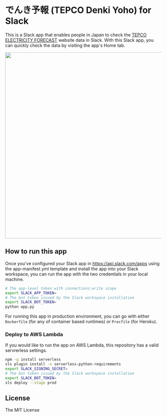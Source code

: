# でんき予報 (TEPCO Denki Yoho) for Slack

This is a Slack app that enables people in Japan to check the [TEPCO ELECTRICITY FORECAST](https://www.tepco.co.jp/en/forecast/html/index-e.html) website data in Slack. With this Slack app, you can quickly check the data by visiting the app's Home tab.

<img width="600" src="https://user-images.githubusercontent.com/19658/176103966-94888e67-c491-41af-932c-374b9c4aec9a.png">

## How to run this app

Once you've configured your Slack app in https://api.slack.com/apps using the app-manifest.yml template and install the app into your Slack workspace, you can run the app with the two credentials in your local machine.

```bash
# The app-level token with connections:write scope
export SLACK_APP_TOKEN=
# The bot token issued by the Slack workspace installation
export SLACK_BOT_TOKEN=
python app.py
```

For running this app in production environment, you can go with either `Dockerfile` (for any of container based runtimes) or `Procfile` (for Heroku).

### Deploy to AWS Lambda

If you would like to run the app on AWS Lambda, this repository has a valid servrerless settings.

```bash
npm -g install serverless
sls plugin install -n serverless-python-requirements
export SLACK_SIGNING_SECRET=
# The bot token issued by the Slack workspace installation
export SLACK_BOT_TOKEN=
sls deploy --stage prod
```

## License

The MIT License